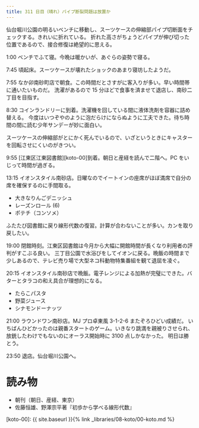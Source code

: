 ```yaml
---
title: 311 日目（晴れ）パイプ断裂問題は放置か
---
```


仙台堀川公園の明るいベンチに移動し、スーツケースの伸縮部パイプ切断面をチェックする。きれいに折れている。
折れた高さがちょうどパイプが伸び切った位置であるので、接合修復は絶望的に思える。

1:00 ベンチでふて寝。今晩は暖かいが、あぐらの姿勢で寝る。

7:45 頃起床。スーツケースが壊れたショックのあまり寝坊したようだ。

7:55 なか卯南砂町店で朝食。この時間だとさすがに客入りが多い。早い時間帯に通いたいものだ。
洗濯があるので 15 分ほどで食事を済ませて退店し、南砂二丁目を目指す。

8:30 コインランドリーに到着。洗濯機を回している間に液体洗剤を容器に詰め替える。
今度はいつぞやのように泡だらけにならぬように工夫できた。待ち時間の間に読む少年サンデーが妙に面白い。

スーツケースの伸縮部がとにかく死んでいるので、いざというときにキャスターを回転させにくいのがきつい。

9:55 [江東区江東図書館][koto-00]到着。朝日と産経を読んで二階へ。PC をいじって時間が過ぎる。

13:15 イオンスタイル南砂店。日曜なのでイートインの座席がほぼ満席で自分の席を確保するのに手間取る。
* 大きなりんごデニッシュ
* レーズンロール (6)
* ポテチ（コンソメ）

ふたたび図書館に戻り線形代数の復習。計算が合わないことが多い。カンを取り戻したい。

19:00 閉館時刻。江東区図書館は今月から大幅に開館時間が長くなり利用者の評判がすこぶる良い。
三丁目公園で水浴びをしてイオンに戻る。晩飯の時間まで少しあるので、テレビ売り場で大型ネコ科動物特集番組を観て退屈を凌ぐ。

20:15 イオンスタイル南砂店で晩飯。電子レンジによる加熱が完璧にできた。バターとタラコの和え具合が理想的になる。
* たらこパスタ
* 野菜ジュース
* シナモンドーナッツ

21:00 ラウンドワン南砂店。MJ プロ卓東風 3-1-2-6 またぞろひどい成績だ。
いちばんひどかったのは親番スタートのゲーム。いきなり跳満を親被りさせられ、放銃したわけでもないのにオーラス開始時に 3100 点しかなかった。
明日は勝とう。

23:50 退店。仙台堀川公園へ。

# 読み物

* 朝刊（朝日、産経、東京）
* 佐藤恒雄、野澤宗平著『初歩から学べる線形代数』

[koto-00]: {{ site.baseurl }}{% link _libraries/08-koto/00-koto.md %}
